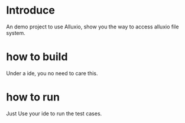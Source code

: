 # Introduce

An demo project to use Alluxio, show you the way to access alluxio file system.

# how to build

Under a ide, you no need to care this.

# how to run

Just Use your ide to run the test cases.
